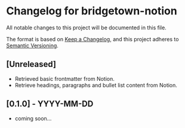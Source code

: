 # Changelog for bridgetown-notion

All notable changes to this project will be documented in this file.

The format is based on [Keep a Changelog](https://keepachangelog.com/en/1.0.0/),
and this project adheres to [Semantic Versioning](https://semver.org/spec/v2.0.0.html).

## [Unreleased]

- Retrieved basic frontmatter from Notion.
- Retrieve headings, paragraphs and bullet list content from Notion.

## [0.1.0] - YYYY-MM-DD

- coming soon...
